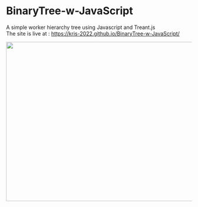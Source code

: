# BinaryTree-w-JavaScript
A simple worker hierarchy tree using Javascript and Treant.js
<br>The site is live at : https://kris-2022.github.io/BinaryTree-w-JavaScript/


<a href="#"><img src="https://github.com/Kris-2022/BinaryTree-w-JavaScript/assets/113033203/90a7ce59-c556-4cac-b7e0-24a5ce3e1b02" width="600px" height="431px" /></a>

